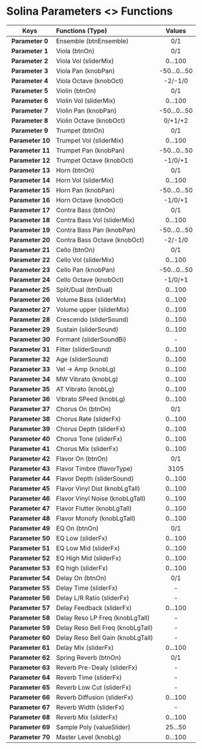# Solina Parameters <> Functions

| Keys | Functions (Type)  | Values |
| :---: | :----------------- | :---: |
| **Parameter 0** | Ensemble (btnEnsemble)  | 0/1 |
| **Parameter 1** | Viola (btnOn)  | 0/1 |
| **Parameter 2** | Viola Vol (sliderMix)  | 0...100 |
| **Parameter 3** | Viola Pan (knobPan)  | -50...0...50 |
| **Parameter 4** | Viola Octave (knobOct)  | -2/-1/0 |
| **Parameter 5** | Violin (btnOn)  | 0/1 |
| **Parameter 6** | Violin Vol (sliderMix)  | 0...100 |
| **Parameter 7** | Violin Pan (knobPan)  | -50...0...50 |
| **Parameter 8** | Violin Octave (knobOct)  | 0/+1/+2 |
| **Parameter 9** | Trumpet (btnOn)  | 0/1 |
| **Parameter 10** | Trumpet Vol (sliderMix)  | 0...100 |
| **Parameter 11** | Trumpet Pan (knobPan)  | -50...0...50 |
| **Parameter 12** | Trumpet Octave (knobOct)  | -1/0/+1 |
| **Parameter 13** | Horn (btnOn)  | 0/1 |
| **Parameter 14** | Horn Vol (sliderMix)  | 0...100 |
| **Parameter 15** | Horn Pan (knobPan)  | -50...0...50 |
| **Parameter 16** | Horn Octave (knobOct)  | -1/0/+1 |
| **Parameter 17** | Contra Bass (btnOn)  | 0/1 |
| **Parameter 18** | Contra Bass Vol (sliderMix)  | 0...100 |
| **Parameter 19** | Contra Bass Pan (knobPan)  | -50...0...50 |
| **Parameter 20** | Contra Bass Octave (knobOct)  | -2/-1/0 |
| **Parameter 21** | Cello (btnOn)  | 0/1 |
| **Parameter 22** | Cello Vol (sliderMix)  | 0...100 |
| **Parameter 23** | Cello Pan (knobPan)  | -50...0...50 |
| **Parameter 24** | Cello Octave (knobOct)  | -1/0/+1 |
| **Parameter 25** | Split/Dual (btnDual)  | 0...100 |
| **Parameter 26** | Volume Bass (sliderMix)  | 0...100 |
| **Parameter 27** | Volume upper (sliderMix)  | 0...100 |
| **Parameter 28** | Crescendo (sliderSound)  | 0...100 |
| **Parameter 29** | Sustain (sliderSound)  | 0...100 |
| **Parameter 30** | Formant (sliderSoundBi)  | - |
| **Parameter 31** | Filter (sliderSound)  | 0...100 |
| **Parameter 32** | Age (sliderSound)  | 0...100 |
| **Parameter 33** | Vel -> Amp (knobLg)  | 0...100 |
| **Parameter 34** | MW Vibrato (knobLg)  | 0...100 |
| **Parameter 35** | AT Vibrato (knobLg)  | 0...100 |
| **Parameter 36** | Vibrato SPeed (knobLg)  | 0...100 |
| **Parameter 37** | Chorus On (btnOn)  | 0/1 |
| **Parameter 38** | Chorus Rate (sliderFx)  | 0...100 |
| **Parameter 39** | Chorus Depth (sliderFx)  | 0...100 |
| **Parameter 40** | Chorus Tone (sliderFx)  | 0...100 |
| **Parameter 41** | Chorus Mix (sliderFx)  | 0...100 |
| **Parameter 42** | Flavor On (btnOn)  | 0/1 |
| **Parameter 43** | Flavor Timbre (flavorType)  | 3105 |
| **Parameter 44** | Flavor Depth (sliderSound)  | 0...100 |
| **Parameter 45** | Flavor Vinyl Dist (knobLgTall)  | 0...100 |
| **Parameter 46** | Flavor Vinyl Noise (knobLgTall)  | 0...100 |
| **Parameter 47** | Flavor Flutter (knobLgTall)  | 0...100 |
| **Parameter 48** | Flavor Monofy (knobLgTall)  | 0...100 |
| **Parameter 49** | EQ On (btnOn)  | 0/1 |
| **Parameter 50** | EQ Low (sliderFx)  | 0...100 |
| **Parameter 51** | EQ Low Mid (sliderFx)  | 0...100 |
| **Parameter 52** | EQ High Mid (sliderFx)  | 0...100 |
| **Parameter 53** | EQ high (sliderFx)  | 0...100 |
| **Parameter 54** | Delay On (btnOn)  | 0/1 |
| **Parameter 55** | Delay Time (sliderFx)  | - |
| **Parameter 56** | Delay L/R Ratio (sliderFx)  | - |
| **Parameter 57** | Delay Feedback (sliderFx)  | 0...100 |
| **Parameter 58** | Delay Reso LP Freq (knobLgTall)  | - |
| **Parameter 59** | Delay Reso Bell Freq (knobLgTall)  | - |
| **Parameter 60** | Delay Reso Bell Gain (knobLgTall)  | - |
| **Parameter 61** | Delay Mix (sliderFx)  | 0...100 |
| **Parameter 62** | Spring Reverb (btnOn)  | 0/1 |
| **Parameter 63** | Reverb Pre-Dealy (sliderFx)  | - |
| **Parameter 64** | Reverb Time (sliderFx)  | - |
| **Parameter 65** | Reverb Low Cut (sliderFx)  | - |
| **Parameter 66** | Reverb Diffusion (sliderFx)  | 0...100 |
| **Parameter 67** | Reverb Width (sliderFx)  | - |
| **Parameter 68** | Reverb Mix (sliderFx)  | 0...100 |
| **Parameter 69** | Sample Poly (valueSlider)  | 25...50 |
| **Parameter 70** | Master Level (knobLg)  | 0...100 |
